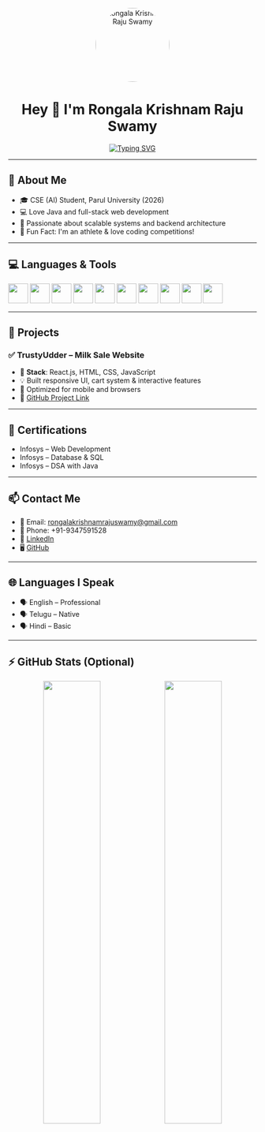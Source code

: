 <p align="center">
  <img src=""K:\CERTIFICATES\imp\WhatsApp Image 2025-06-18 at 11.47.36_70faa20a.jpg"" width="150" alt="Rongala Krishnam Raju Swamy" style="border-radius: 50%;" />
</p>

<h1 align="center">Hey 👋 I'm Rongala Krishnam Raju Swamy</h1>

<p align="center">
  <a href="https://github.com/DenverCoder1/readme-typing-svg">
    <img src="https://readme-typing-svg.demolab.com?font=Fira+Code&pause=1000&center=true&vCenter=true&width=435&lines=B.Tech+CSE+(AI)+@+Parul+University;Java+%7C+Web+Dev+Enthusiast;Problem+Solver+%7C+Tech+Explorer;Open+Source+%7C+Coding+Contests+Athlete" alt="Typing SVG" />
  </a>
</p>

---

## 🧠 About Me

- 🎓 CSE (AI) Student, Parul University (2026)
- 💻 Love Java and full-stack web development
- 🎯 Passionate about scalable systems and backend architecture
- 🎲 Fun Fact: I'm an athlete & love coding competitions!

---

## 💻 Languages & Tools

<div align="left">
  <img src="https://cdn.jsdelivr.net/gh/devicons/devicon/icons/java/java-original.svg" height="40" />
  <img src="https://cdn.jsdelivr.net/gh/devicons/devicon/icons/python/python-original.svg" height="40" />
  <img src="https://cdn.jsdelivr.net/gh/devicons/devicon/icons/c/c-original.svg" height="40" />
  <img src="https://cdn.jsdelivr.net/gh/devicons/devicon/icons/javascript/javascript-original.svg" height="40" />
  <img src="https://cdn.jsdelivr.net/gh/devicons/devicon/icons/react/react-original.svg" height="40" />
  <img src="https://cdn.jsdelivr.net/gh/devicons/devicon/icons/nodejs/nodejs-original.svg" height="40" />
  <img src="https://cdn.jsdelivr.net/gh/devicons/devicon/icons/express/express-original.svg" height="40" />
  <img src="https://cdn.jsdelivr.net/gh/devicons/devicon/icons/mongodb/mongodb-original.svg" height="40" />
  <img src="https://cdn.jsdelivr.net/gh/devicons/devicon/icons/bootstrap/bootstrap-original.svg" height="40" />
  <img src="https://cdn.jsdelivr.net/gh/devicons/devicon/icons/mysql/mysql-original.svg" height="40" />
</div>

---

## 🔨 Projects

### ✅ TrustyUdder – Milk Sale Website
- 🧪 **Stack**: React.js, HTML, CSS, JavaScript  
- 💡 Built responsive UI, cart system & interactive features  
- 📱 Optimized for mobile and browsers  
- 🔗 [GitHub Project Link](#)

---

## 📜 Certifications

- Infosys – Web Development  
- Infosys – Database & SQL  
- Infosys – DSA with Java

---

## 📫 Contact Me

- 📧 Email: [rongalakrishnamrajuswamy@gmail.com](mailto:rongalakrishnamrajuswamy@gmail.com)  
- 📱 Phone: +91-9347591528  
- 🔗 [LinkedIn](https://www.linkedin.com/in/krishnam-raju-swamy-rongala/)  
- 🖥️ [GitHub](https://github.com/krishnarongala05)

---

## 🌐 Languages I Speak

- 🗣️ English – Professional  
- 🗣️ Telugu – Native  
- 🗣️ Hindi – Basic

---

## ⚡ GitHub Stats (Optional)

<p align="center">
  <img src="https://github-readme-stats.vercel.app/api?username=your-github&show_icons=true&theme=radical" width="48%" />
  <img src="https://github-readme-streak-stats.herokuapp.com/?user=your-github&theme=radical" width="48%" />
</p>
